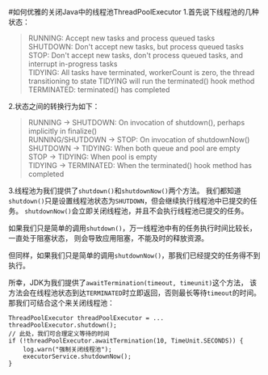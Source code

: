 ﻿#如何优雅的关闭Java中的线程池ThreadPoolExecutor
1.首先说下线程池的几种状态：
> RUNNING:  Accept new tasks and process queued tasks  
  SHUTDOWN: Don't accept new tasks, but process queued tasks  
  STOP:     Don't accept new tasks, don't process queued tasks, and interrupt in-progress tasks  
  TIDYING:  All tasks have terminated, workerCount is zero, the thread transitioning to state TIDYING will run the terminated() hook method
  TERMINATED: terminated() has completed  

2.状态之间的转换行为如下：
> RUNNING -> SHUTDOWN: On invocation of shutdown(), perhaps implicitly in finalize()  
  RUNNING/SHUTDOWN -> STOP: On invocation of shutdownNow()  
  SHUTDOWN -> TIDYING: When both queue and pool are empty  
  STOP -> TIDYING: When pool is empty  
  TIDYING -> TERMINATED: When the terminated() hook method has completed  

3.线程池为我们提供了`shutdown()`和`shutdownNow()`两个方法。
我们都知道`shutdown()`只是设置线程池状态为`SHUTDOWN`，但会继续执行线程池中已提交的任务。
`shutdownNow()`会立即关闭线程池，并且不会执行线程池已提交的任务。

如果我们只是简单的调用`shutdown()`，万一线程池中有的任务执行时间比较长，一直处于阻塞状态，
则会导致应用阻塞，不能及时的释放资源。

但同样，如果我们只是简单的调用`shutdownNow()`，那我们已经提交的任务得不到执行。

所幸，JDK为我们提供了`awaitTermination(timeout, timeunit)`这个方法，
该方法会在线程池状态到达`TERMINATED`时立即返回，否则最长等待`timeout`的时间。
那我们可结合这个来关闭线程池：
```text
ThreadPoolExecutor threadPoolExecutor = ...
threadPoolExecutor.shutdown();
// 此处，我们可合理定义等待的时间
if (!threadPoolExecutor.awaitTermination(10, TimeUnit.SECONDS)) {
    log.warn("强制关闭线程池");
    executorService.shutdownNow();
}
```